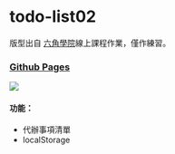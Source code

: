 # todo-list02
版型出自 [六角學院](https://www.hexschool.com/)線上課程作業，僅作練習。

### [Github Pages](https://joyun25.github.io/todo-list02/)
![](https://i.imgur.com/UpyZYb0.png)

#### 功能：
- 代辦事項清單
- localStorage
